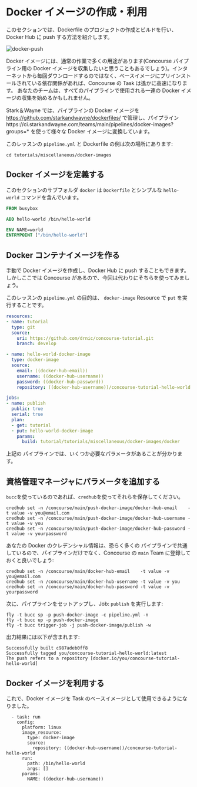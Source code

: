 # Docker イメージの作成・利用

このセクションでは、Dockerfile のプロジェクトの作成とビルドを行い、Docker Hub に push する方法を紹介します。

![docker-push](/images/docker-push.png)

Docker イメージには、通常の作業で多くの用途があります(Concourse パイプライン用の Docker イメージを収集したいと思うこともあるでしょう)。インターネットから毎回ダウンロードするのではなく、ベースイメージにプリインストールされている依存関係があれば、Concourse の Task は遙かに高速になります。 あなたのチームは、すべてのパイプラインで使用される一連の Docker イメージの収集を始めるかもしれません。

Stark＆Wayne では、パイプラインの Docker イメージを https://github.com/starkandwayne/dockerfiles/ で管理し、パイプラインhttps://ci.starkandwayne.com/teams/main/pipelines/docker-images?groups=* を使って様々な Docker イメージに変換しています。

このレッスンの `pipeline.yml` と Dockerfile の例は次の場所にあります:

```
cd tutorials/miscellaneous/docker-images
```

Docker イメージを定義する
---------------------

このセクションのサブフォルダ `docker` は `Dockerfile` とシンプルな `hello-world` コマンドを含んでいます。

```dockerfile
FROM busybox

ADD hello-world /bin/hello-world

ENV NAME=world
ENTRYPOINT ["/bin/hello-world"]
```

Docker コンテナイメージを作る
-------------------------------

手動で Docker イメージを作成し、Docker Hub に push することもできます。しかしここでは Concourse があるので、今回は代わりにそちらを使ってみましょう。

このレッスンの `pipeline.yml` の目的は、 `docker-image` Resource で `put` を実行することです。

```yaml
resources:
- name: tutorial
  type: git
  source:
    uri: https://github.com/drnic/concourse-tutorial.git
    branch: develop

- name: hello-world-docker-image
  type: docker-image
  source:
    email: ((docker-hub-email))
    username: ((docker-hub-username))
    password: ((docker-hub-password))
    repository: ((docker-hub-username))/concourse-tutorial-hello-world

jobs:
- name: publish
  public: true
  serial: true
  plan:
  - get: tutorial
  - put: hello-world-docker-image
    params:
      build: tutorial/tutorials/miscellaneous/docker-images/docker
```

上記の パイプラインでは、いくつか必要なパラメータがあることが分かります。

## 資格管理マネージャにパラメータを追加する

`bucc`を使っているのであれば、`credhub`を使ってそれらを保存してください。

```
credhub set -n /concourse/main/push-docker-image/docker-hub-email    -t value -v you@email.com
credhub set -n /concourse/main/push-docker-image/docker-hub-username -t value -v you
credhub set -n /concourse/main/push-docker-image/docker-hub-password -t value -v yourpassword
```

あなたの Docker のクレデンシャル情報は、恐らく多くの パイプラインで共通しているので、パイプラインだけでなく、Concourse の `main` Team に登録しておくと良いでしょう:

```
credhub set -n /concourse/main/docker-hub-email    -t value -v you@email.com
credhub set -n /concourse/main/docker-hub-username -t value -v you
credhub set -n /concourse/main/docker-hub-password -t value -v yourpassword
```

次に、パイプラインをセットアップし、Job: `publish` を実行します:

```
fly -t bucc sp -p push-docker-image -c pipeline.yml -n
fly -t bucc up -p push-docker-image
fly -t bucc trigger-job -j push-docker-image/publish -w
```

出力結果には以下が含まれます:

```
Successfully built c987adeb0ff8
Successfully tagged you/concourse-tutorial-hello-world:latest
The push refers to a repository [docker.io/you/concourse-tutorial-hello-world]
```

## Docker イメージを利用する

これで、Docker イメージを Task のベースイメージとして使用できるようになりました。

```
  - task: run
    config:
      platform: linux
      image_resource:
        type: docker-image
        source:
          repository: ((docker-hub-username))/concourse-tutorial-hello-world
      run:
        path: /bin/hello-world
        args: []
      params:
        NAME: ((docker-hub-username))
```
